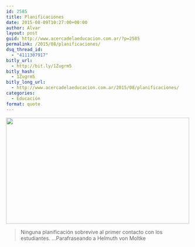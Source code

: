 ```yaml
---
id: 2585
title: Planificaciones
date: 2015-08-09T10:27:00+00:00
author: Alvar
layout: post
guid: http://www.acercadelaeducacion.com.ar/?p=2585
permalink: /2015/08/planificaciones/
dsq_thread_id:
  - "4111307917"
bitly_url:
  - http://bit.ly/1Zugrm5
bitly_hash:
  - 1Zugrm5
bitly_long_url:
  - http://www.acercadelaeducacion.com.ar/2015/08/planificaciones/
categories:
  - Educación
format: quote
---
```

<img class="alignnone" src="https://media.giphy.com/media/kPzdxWoBFrivu/giphy.gif" alt="" width="500" height="290" />
<blockquote>Ninguna planificación sobrevive al primer contacto con los estudiantes.
...Parafraseando a Helmuth von Moltke</blockquote>